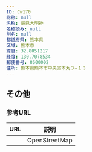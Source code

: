 ```yaml
---
ID: Cw170
総称: null
名称: 辰巳大明神
名称読み: null
別名: null
都道府県: 熊本県
区域: 熊本市
緯度: 32.8051217
経度: 130.7078534
郵便番号: 8600002
住所: 熊本県熊本市中央区本丸３−１３
---
```


## その他

### 参考URL

| URL | 説明          |
| --- | ------------- |
|     | OpenStreetMap |
